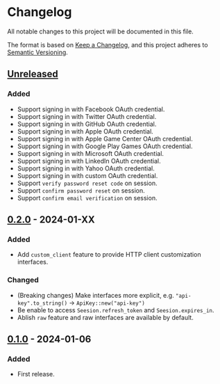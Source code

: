 # Changelog

All notable changes to this project will be documented in this file.

The format is based on [Keep a Changelog](https://keepachangelog.com/en/1.0.0/),
and this project adheres to [Semantic Versioning](https://semver.org/spec/v2.0.0.html).

## [Unreleased]

### Added
- Support signing in with Facebook OAuth credential.
- Support signing in with Twitter OAuth credential.
- Support signing in with GitHub OAuth credential.
- Support signing in with Apple OAuth credential.
- Support signing in with Apple Game Center OAuth credential.
- Support signing in with Google Play Games OAuth credential.
- Support signing in with Microsoft OAuth credential.
- Support signing in with LinkedIn OAuth credential.
- Support signing in with Yahoo OAuth credential.
- Support signing in with custom OAuth credential.
- Support `verify password reset code` on session.
- Support `confirm password reset` on session.
- Support `confirm email verification` on session.

## [0.2.0] - 2024-01-XX

### Added

- Add `custom_client` feature to provide HTTP client customization interfaces.

### Changed

- (Breaking changes) Make interfaces more explicit, e.g. `"api-key".to_string()` -> `ApiKey::new("api-key")`
- Be enable to access `Seesion.refresh_token` and `Seesion.expires_in`.
- Ablish `raw` feature and raw interfaces are available by default.

## [0.1.0] - 2024-01-06

### Added

- First release.

[unreleased]: https://github.com/mochi-neko/fars/compare/v0.1.0...HEAD
[0.2.0]: https://github.com/mochi-neko/fars//compare/v0.1.0...v0.2.0
[0.1.0]: https://github.com/mochi-neko/fars/releases/tag/v0.1.0